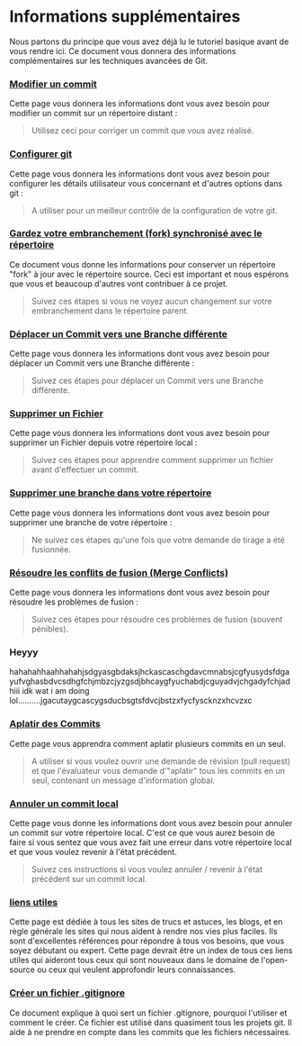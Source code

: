 # Informations supplémentaires
Nous partons du principe que vous avez déjà lu le tutoriel basique avant de vous rendre ici. Ce document vous donnera des informations complémentaires
sur les techniques avancées de Git.

### [Modifier un commit](amending-a-commit.md)
Cette page vous donnera les informations dont vous avez besoin pour modifier un commit sur un répertoire distant :
> Utilisez ceci pour corriger un commit que vous avez réalisé.

### [Configurer git](configuring-git.md)
Cette page vous donnera les informations dont vous avez besoin pour configurer les détails utilisateur vous concernant et d'autres options dans git :
> A utiliser pour un meilleur contrôle de la configuration de votre git.

### [Gardez votre embranchement (fork) synchronisé avec le répertoire](keeping-your-fork-synced-with-this-repository.md)
Ce document vous donne les informations pour conserver un répertoire "fork" à jour avec le répertoire source. Ceci est important et nous espérons que vous et beaucoup d'autres vont contribuer à ce projet.
> Suivez ces étapes si vous ne voyez aucun changement sur votre embranchement dans le répertoire parent.

### [Déplacer un Commit vers une Branche différente](moving-a-commit-to-a-different-branch.md)
Cette page vous donnera les informations dont vous avez besoin pour déplacer un Commit vers une Branche différente :
> Suivez ces étapes pour déplacer un Commit vers une Branche différente.

### [Supprimer un Fichier](removing-a-file.md)
Cette page vous donnera les informations dont vous avez besoin pour supprimer un Fichier depuis votre répertoire local :
> Suivez ces étapes pour apprendre comment supprimer un fichier avant d'effectuer un commit. 

### [Supprimer une branche dans votre répertoire](removing-branch-from-your-repository.md)
Cette page vous donnera les informations dont vous avez besoin pour supprimer une branche de votre répertoire :
> Ne suivez ces étapes qu'une fois que votre demande de tirage a été fusionnée.

### [Résoudre les conflits de fusion (Merge Conflicts)](resolving-merge-conflicts.md)
Cette page vous donnera les informations dont vous avez besoin pour résoudre les problèmes de fusion :
> Suivez ces étapes pour résoudre ces problèmes de fusion (souvent pénibles).

### Heyyy 
hahahahhaahhahahjsdgyasgbdaksjhckascaschgdavcmnabsjcgfyusydsfdgayufvghasbdvcsdhgfchjmbzcjyzgsdjbhcaygfyuchabdjcguyadvjchgadyfchjad
hiii idk wat i am doing lol..........jgacutaygcascygsducbsgtsfdvcjbstzxfycfyscknzxhcvzxc

### [Aplatir des Commits](squashing-commits.md)
Cette page vous apprendra comment aplatir plusieurs commits en un seul.
> A utiliser si vous voulez ouvrir une demande de révision (pull request) et que l'évaluateur vous demande d'"aplatir" tous les commits en un seul, contenant un message d'information global.

### [Annuler un commit local](undoing-a-commit.md)
Cette page vous donne les informations dont vous avez besoin pour annuler un commit sur votre répertoire local. C'est ce que vous aurez besoin de faire si vous sentez que vous avez fait une erreur dans votre répertoire local et que vous voulez revenir à l'état précédent.
> Suivez ces instructions si vous voulez annuler / revenir à l'état précédent sur un commit local.

### [liens utiles](Useful-links-for-further-learning.md)
Cette page est dédiée à tous les sites de trucs et astuces, les blogs, et en règle générale les sites qui nous aident à rendre nos vies plus faciles. Ils sont d'excellentes références pour répondre à tous vos besoins, que vous soyez débutant ou expert. Cette page devrait être un index de tous ces liens utiles qui aideront tous ceux qui sont nouveaux dans le domaine de l'open-source ou ceux qui veulent approfondir leurs connaissances.

### [Créer un fichier .gitignore](creating-a-gitignore-file.md)
Ce document explique à quoi sert un fichier .gitignore, pourquoi l'utiliser et comment le créer. Ce fichier est utilisé dans quasiment tous les projets git. Il aide à ne prendre en compte dans les commits que les fichiers nécessaires.
